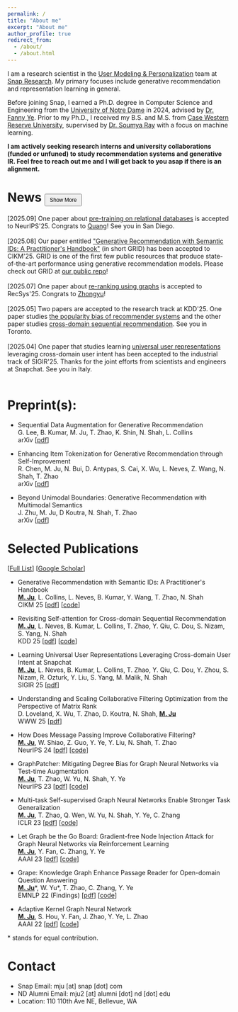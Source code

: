 ```yaml
---
permalink: /
title: "About me"
excerpt: "About me"
author_profile: true
redirect_from: 
  - /about/
  - /about.html
---
```


I am a research scientist in the [User Modeling & Personalization](https://research.snap.com/team/user-modeling-and-personalization.html) team at [Snap Research](https://research.snap.com). My primary focuses include generative recommendation and representation learning in general. 

Before joining Snap, I earned a Ph.D. degree in Computer Science and Engineering from the [University of Notre Dame](https://www.nd.edu/) in 2024, advised by [Dr. Fanny Ye](http://yes-lab.org). Prior to my Ph.D., I received my B.S. and M.S. from [Case Western Reserve University](https://case.edu), supervised by [Dr. Soumya Ray](http://engr.case.edu/ray_soumya/) with a focus on machine learning. 

**I am actively seeking research interns and university collaborations (funded or unfuned) to study recommendation systems and generative IR. Feel free to reach out me and I will get back to you asap if there is an alignment.**

News <button style="font-size: 12px; padding: 5px 10px;" onclick="toggleHiddenItems()">Show More</button>
======
<div id="news-container">
  <div>[2025.09] One paper about <a href="https://arxiv.org/abs/2507.09837">pre-training on relational databases</a> is accepted to NeurIPS'25. Congrats to <a href="https://quang-truong.github.io/">Quang</a>! See you in San Diego.</div>
  <br>
  <div>[2025.08] Our paper entitled <a href="https://arxiv.org/abs/2507.22224">"Generative Recommendation with Semantic IDs: A Practitioner's Handbook"</a> (in short GRID) has been accepted to CIKM'25. GRID is one of the first few public resources that produce state-of-the-art performance using generative recommendation models. Please check out GRID at <a href="https://github.com/snap-research/GRID"> our public repo</a>!</div>
  <br>
  <div>[2025.07] One paper about <a href="https://arxiv.org/abs/2507.09969">re-ranking using graphs</a> is accepted to RecSys'25. Congrats to <a href="https://zyouyang.github.io/">Zhongyu</a>!</div>
  <br>
  <div>[2025.05] Two papers are accepted to the research track at KDD'25. One paper studies <a href="https://arxiv.org/abs/2505.11318">the popularity bias of recommender systems</a> and the other paper studies <a href="https://arxiv.org/abs/2505.21811">cross-domain sequential recommendation</a>. See you in Toronto.</div>
  <br>
  <div>[2025.04] One paper that studies learning <a href="https://arxiv.org/abs/2504.21838">universal user representations</a> leveraging cross-domain user intent has been accepted to the industrial track of SIGIR'25. Thanks for the joint efforts from scientists and engineers at Snapchat. See you in Italy.</div>
  <br>
  <div id="hidden-items" style="display: none;">
    <div>[2025.05] One paper that studies <a href="https://openreview.net/forum?id=KUphSx7PAC">backward-compatible embedding learning</a> has been accepted to ICML'25. Congrats to <a href="https://ngocbh.github.io/">Ngoc</a>!</div>
    <br>
    <div>[2025.01] Two papers about RecSys are accepted to WWW 2025 and selected as oral presentations. <a href="https://arxiv.org/abs/2410.23300">One</a> studies the learning dynamic of RecSys models from the perspective of matrix rank to accelerate the training process; <a href="https://arxiv.org/abs/2412.17245">the other</a> studies RecSys model parameter reduction using graph-based hashing methods. Congrats to <a href="https://www.donaldloveland.com/">Donald</a> and <a href="https://xinyiwu98.github.io/">Xinyi</a>!</div>
    <br>
    <div>[2024.11] I defended my Ph.D. dissertation! Thanks for the supports from my advisor and committe members Profs. Fanny Ye, Nitesh Chawla, Walter Scheirer, and Xiangliang Zhang.</div>
    <br>
    <div>[2024.09] One <a href="https://arxiv.org/abs/2404.08660">first-authored paper</a> that studies message passing for collaborative filtering has been accepted to NeurIPS'24. See you in Vancouver.</div>
    <br>
    <div>[2024.08] Part of my previous work on <a href="https://openreview.net/forum?id=1tHAZRqftM">multi-task self-suerpvised graph learning</a> has been productionized for EBR retrieval of friend recommendation. Results are published in <a href="https://arxiv.org/abs/2409.14682">this manuscript</a> at <a href="https://coda.io/@rstless-group/robustrecsys">RobustRecSysRecSys2024</a>! Thanks for joint efforts from our engineers and scientists.</div>
    <br>
    <div>[2024.03] I joined Snap Research as a research scientist.</div>
    <br>
    <div>[2023.09] One <a href="https://arxiv.org/abs/2310.00800">first-authored paper</a> about test-time augmentation for GNNs has been accepted to NeurIPS'23. See you in New Orleans.</div>
    <br>
    <!-- <div>[2023.09] I will serve as PCs for ICLR'24, WWW'24, SDM'24, and AAAI'24.</div> -->
    <!-- <div>[2023.04] I will serve as PCs for KDD'23 and NeurIPS'23.</div> -->
    <!-- <div>[2023.01] Thrilled to receive AAAI-23 student scholar. Thanks AAAI!</div> -->
    <div>[2023.01] Three papers are accepted to ICLR'23! One first-authored one studies <a href="https://openreview.net/forum?id=1tHAZRqftM">multi-task self-suerpvised graph learning</a>. The others study <a href="https://openreview.net/forum?id=fB0hRu9GZUS">large language models for QA</a> and <a href="https://openreview.net/forum?id=7jk5gWjC18M">graph adversarial learning</a>. Congrats to everyone involved!</div>
    <br>
    <div>[2022.12] I will join <a href="https://research.snap.com">Snap Research</a> as a research intern for Summar 2023, mentored by <a href="https://tzhao.io">Dr. Tong Zhao</a> and <a href="https://nshah.net">Dr. Neil Shah</a>.</div>
    <br>
    <div>[2022.11] One first-authored paper about graph adversarial attack has been accepted to AAAI'23.</div>
    <br>
    <!-- <div>[2022.10] I will serve as a PC member for WWW'23.</div> -->
    <div>[2022.10] One first-authored paper on open-domain question answering has been accepted to EMNLP'22. Big thanks to my collaborators and mentors!</div>
    <br>
    <div>[2022.10] Two amazing pre-prints are now available. One focuses on graph self-supervised learning and the other is about context generation for open-domain QA ! Please feel free to contact me if you have any comments or suggestions over the manuscripts.</div>
    <br>
    <!-- <div>[2022.08] I will serve as a PC member for AAAI'23.</div> -->
    <div>[2022.07] I have my personal website now :)</div>
    <br>
  </div>
</div>

<script>
  function toggleHiddenItems() {
    var hiddenItems = document.getElementById('hidden-items');
    var button = event.target;
    if (hiddenItems.style.display === 'none') {
      hiddenItems.style.display = 'block';
      button.textContent = 'Show Less';
    } else {
      hiddenItems.style.display = 'none';
      button.textContent = 'Show More';
    }
  }
</script>

<!-- Professional Experiences
======

* Research Scientist, [Snap Research](https://research.snap.com), Bellevue, WA, USA <br>
Focus: Recommender Systems <br>
Supervisor: [Neil Shah](https://nshah.net) <br>
March, 2024 - Present  <br>

* Research Intern, [Snap Research](https://research.snap.com), Seattle, WA, USA <br>
Focus: Efficient Graph Neural Networks for Recommender Systems <br>
Mentors: [Tong Zhao](https://tzhao.io), [Neil Shah](https://nshah.net), and [Yozen Liu](https://scholar.google.com/citations?user=i3U2JjEAAAAJ&hl=en) <br>
June - September, 2023  -->

Preprint(s):
======
* Sequential Data Augmentation for Generative Recommendation  <br>
  G. Lee, B. Kumar, M. Ju, T. Zhao, K. Shin, N. Shah, L. Collins  <br>
  arXiv \[[pdf](https://arxiv.org/abs/2509.13648)\]
  
* Enhancing Item Tokenization for Generative Recommendation through Self-Improvement  <br>
  R. Chen, M. Ju, N. Bui, D. Antypas, S. Cai, X. Wu, L. Neves, Z. Wang, N. Shah, T. Zhao  <br>
  arXiv \[[pdf](https://arxiv.org/abs/2412.17171)\]

<!-- * Heuristic Methods are Good Teachers to Distill MLPs for Graph Link Prediction   <br>
  Z. Qin, S. Zhang, M. Ju, T. Zhao, N. Shah, Y. Sun   <br>
  arXiv \[[pdf](https://arxiv.org/pdf/2504.06193)\]  -->

* Beyond Unimodal Boundaries: Generative Recommendation with Multimodal Semantics   <br>
  J. Zhu, M. Ju, D Koutra, N. Shah, T. Zhao   <br>
  arXiv \[[pdf](https://arxiv.org/pdf/2503.23333)\] 

<!-- * One Model for One Graph: A New Perspective for Pretraining with Cross-domain Graphs   <br>
  J. Liu, H. Mao, Z. Chen, W. Fan, M. Ju, T. Zhao, N. Shah, J. Tang   <br>
  arXiv \[[pdf](https://arxiv.org/pdf/2412.00315)\] 

* Harec: Hyperbolic Graph-LLM Alignment for Exploration and Exploitation in Recommender Systems   <br>
  Q. Ma, M. Yang, T. Zhao, N. Shah, R. Ying   <br>
  arXiv \[[pdf](https://arxiv.org/pdf/2411.13865)\]  -->

Selected Publications
======
\[[Full List](/publications)\] \[[Google Scholar](https://scholar.google.com/citations?hl=en&user=qNoO67AAAAAJ)\]

* Generative Recommendation with Semantic IDs: A Practitioner's Handbook <br>
  **<u>M. Ju</u>**, L. Collins, L. Neves, B. Kumar, Y. Wang, T. Zhao, N. Shah <br>
  CIKM 25 \[[pdf](https://arxiv.org/abs/2507.22224)\] \[[code](https://github.com/snap-research/GRID)\] 

* Revisiting Self-attention for Cross-domain Sequential Recommendation <br>
  **<u>M. Ju</u>**, L. Neves, B. Kumar, L. Collins, T. Zhao, Y. Qiu, C. Dou, S. Nizam, S. Yang, N. Shah <br>
  KDD 25 \[[pdf](https://arxiv.org/abs/2505.21811)\] \[[code](https://github.com/snap-research/AutoCDSR)\] 

* Learning Universal User Representations Leveraging Cross-domain User Intent at Snapchat <br>
  **<u>M. Ju</u>**, L. Neves, B. Kumar, L. Collins, T. Zhao, Y. Qiu, C. Dou, Y. Zhou, S. Nizam, R. Ozturk, Y. Liu, S. Yang, M. Malik, N. Shah <br>
  SIGIR 25 \[[pdf](https://arxiv.org/abs/2504.21838)\]

* Understanding and Scaling Collaborative Filtering Optimization from the Perspective of Matrix Rank  <br>
  D. Loveland, X. Wu, T. Zhao, D. Koutra, N. Shah, **<u>M. Ju</u>** <br>
  WWW 25 \[[pdf](https://arxiv.org/abs/2410.23300)\]

* How Does Message Passing Improve Collaborative Filtering?  <br>
  **<u>M. Ju</u>**, W. Shiao, Z. Guo, Y. Ye, Y. Liu, N. Shah, T. Zhao <br>
  NeurIPS 24 \[[pdf](https://arxiv.org/abs/2404.08660)\] \[[code](https://github.com/snap-research/Test-time-Aggregation-for-CF)\]

* GraphPatcher: Mitigating Degree Bias for Graph Neural Networks via Test-time Augmentation <br>
  **<u>M. Ju</u>**, T. Zhao, W. Yu, N. Shah, Y. Ye <br>
  NeurIPS 23 \[[pdf](../files/NeurIPS2023.pdf)\] \[[code](https://github.com/jumxglhf/GraphPatcher)\]

* Multi-task Self-supervised Graph Neural Networks Enable Stronger Task Generalization <br>
  **<u>M. Ju</u>**, T. Zhao, Q. Wen, W. Yu,  N. Shah, Y. Ye, C. Zhang <br>
  ICLR 23 \[[pdf](https://openreview.net/forum?id=1tHAZRqftM)\] \[[code](https://github.com/jumxglhf/ParetoGNN)\]

* Let Graph be the Go Board: Gradient-free Node Injection Attack for Graph Neural Networks via Reinforcement Learning <br>
  **<u>M. Ju</u>**, Y. Fan, C. Zhang, Y. Ye <br>
  AAAI 23 \[[pdf](https://arxiv.org/pdf/2211.10782.pdf)\] \[[code](https://github.com/jumxglhf/G2A2C)\]

* Grape: Knowledge Graph Enhance Passage Reader for Open-domain Question Answering <br>
  **<u>M. Ju</u>**\*, W. Yu\*, T. Zhao, C. Zhang, Y. Ye <br>
  EMNLP 22 (Findings) \[[pdf](http://arxiv.org/abs/2210.02933)\] \[[code](https://github.com/jumxglhf/GRAPE)\]

* Adaptive Kernel Graph Neural Network <br>
  **<u>M. Ju</u>**, S. Hou, Y. Fan, J. Zhao, Y. Ye, L. Zhao <br>
  AAAI 22 \[[pdf](https://www.aaai.org/AAAI22Papers/AAAI-3877.JuM.pdf)\] \[[code](https://github.com/jumxglhf/AKGNN)\]

<!-- * Dr.Emotion: Disentangled Representation Learning for Emotion Analysis on Social Media to Improve Community Resilience in the COVID-19 Era and Beyond <br>
  **<u>M. Ju</u>**, W. Song, S. Sun, Y. Ye, Y. Fan, S. Hou, K. Loparo, L. Zhao <br>
  WWW 21 \[[pdf](https://dl.acm.org/doi/abs/10.1145/3442381.3449961)\] \[[code](https://github.com/www2021DrEmotion/www2021DrEmotion)\] -->

<!-- * Heterogeneous Temporal Graph Neural Network <br>
  Y. Fan, **<u>M. Ju</u>**, C. Zhang, Y. Ye <br>
  SDM 22 \[[pdf](https://epubs.siam.org/doi/abs/10.1137/1.9781611977172.74)\] \[[code](https://github.com/YesLab-Code/HTGNN)\] -->

\* stands for equal contribution.

Contact
======

* Snap Email: mju \[at\] snap \[dot\] com
* ND Alumni Email: mju2 \[at\] alumni \[dot\] nd \[dot\] edu
* Location: 110 110th Ave NE, Bellevue, WA
